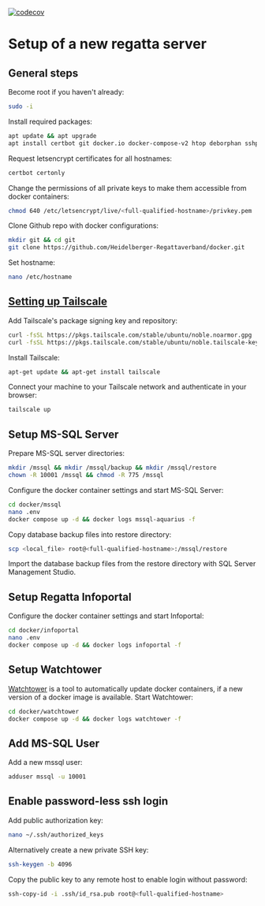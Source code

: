 [![codecov](https://codecov.io/gh/Heidelberger-Regattaverband/regatta-infopoint/graph/badge.svg?token=NBQESMP9HW)](https://codecov.io/gh/Heidelberger-Regattaverband/regatta-infopoint)

# Setup of a new regatta server

## General steps
Become root if you haven't already:
```bash
sudo -i
```

Install required packages:
```bash
apt update && apt upgrade
apt install certbot git docker.io docker-compose-v2 htop deborphan sshpass
```

Request letsencrypt certificates for all hostnames:
```bash
certbot certonly
```

Change the permissions of all private keys to make them accessible from docker containers:
```bash
chmod 640 /etc/letsencrypt/live/<full-qualified-hostname>/privkey.pem
```

Clone Github repo with docker configurations:
```bash
mkdir git && cd git
git clone https://github.com/Heidelberger-Regattaverband/docker.git
```

Set hostname:
```bash
nano /etc/hostname
```

## [Setting up Tailscale](https://tailscale.com/kb/1476/install-ubuntu-2404)
Add Tailscale's package signing key and repository:
```bash
curl -fsSL https://pkgs.tailscale.com/stable/ubuntu/noble.noarmor.gpg | sudo tee /usr/share/keyrings/tailscale-archive-keyring.gpg >/dev/null
curl -fsSL https://pkgs.tailscale.com/stable/ubuntu/noble.tailscale-keyring.list | sudo tee /etc/apt/sources.list.d/tailscale.list
```
Install Tailscale:
```bash
apt-get update && apt-get install tailscale
```
Connect your machine to your Tailscale network and authenticate in your browser:
```bash
tailscale up
```

## Setup MS-SQL Server
Prepare MS-SQL server directories:
```bash
mkdir /mssql && mkdir /mssql/backup && mkdir /mssql/restore
chown -R 10001 /mssql && chmod -R 775 /mssql
```

Configure the docker container settings and start MS-SQL Server:
```bash
cd docker/mssql
nano .env
docker compose up -d && docker logs mssql-aquarius -f
```

Copy database backup files into restore directory:
```bash
scp <local_file> root@<full-qualified-hostname>:/mssql/restore
```
Import the database backup files from the restore directory with SQL Server Management Studio.

## Setup Regatta Infoportal
Configure the docker container settings and start Infoportal:
```bash
cd docker/infoportal
nano .env
docker compose up -d && docker logs infoportal -f
```

## Setup Watchtower
[Watchtower](https://hub.docker.com/r/containrrr/watchtower) is a tool to automatically update docker containers, if a new version of a docker image is available.
Start Watchtower:
```bash
cd docker/watchtower
docker compose up -d && docker logs watchtower -f
```

## Add MS-SQL User
Add a new mssql user:
```bash
adduser mssql -u 10001
```

## Enable password-less ssh login
Add public authorization key:
```bash
nano ~/.ssh/authorized_keys
```

Alternatively create a new private SSH key:
```bash
ssh-keygen -b 4096
```

Copy the public key to any remote host to enable login without password:
```bash
ssh-copy-id -i .ssh/id_rsa.pub root@<full-qualified-hostname>
```
